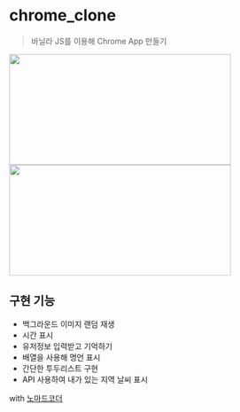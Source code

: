 # chrome_clone

> 바닐라 JS를 이용해 Chrome App 만들기

<span align="left"><img src="https://user-images.githubusercontent.com/98699927/191454652-ef282e8c-73a2-4582-86e3-16740015a0d4.jpg" width=400 height=200></span>
<span align="right"><img src="https://user-images.githubusercontent.com/98699927/191454713-1ad44f44-ecf5-4bc9-9482-50aa36791eab.jpg" width=400 height=200></span>

## 구현 기능
<ul>
  <li>백그라운드 이미지 랜덤 재생</li>
  <li>시간 표시</li>
  <li>유저정보 입력받고 기억하기</li>
  <li>배열을 사용해 명언 표시</li>
  <li>간단한 투두리스트 구현</li>
  <li>API 사용하여 내가 있는 지역 날씨 표시</li>
</ul>

with [노마드코더](https://nomadcoders.co/javascript-for-beginners/lobby)
